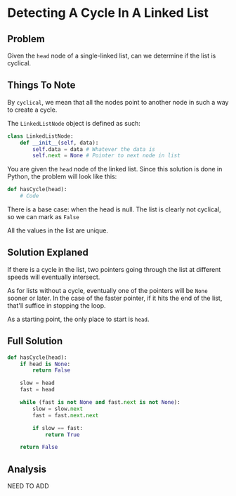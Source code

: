 # Detecting A Cycle In A Linked List

## Problem

Given the `head` node of a single-linked list, can we determine if the list is cyclical.

## Things To Note

By `cyclical`, we mean that all the nodes point to another node in such a way to create a cycle.

The `LinkedListNode` object is defined as such:

```python
class LinkedListNode:
    def __init__(self, data):
        self.data = data # Whatever the data is
        self.next = None # Pointer to next node in list
```

You are given the `head` node of the linked list.
Since this solution is done in Python, the problem will look like this:

```python
def hasCycle(head):
    # Code
```

There is a base case: when the head is null. The list is clearly not cyclical, so we can mark as `False`

All the values in the list are unique.

## Solution Explaned

If there is a cycle in the list, two pointers going through the list at different speeds will eventually intersect.

As for lists without a cycle, eventually one of the pointers will be `None` sooner or later. In the case of
the faster pointer, if it hits the end of the list, that'll suffice in stopping the loop.

As a starting point, the only place to start is `head`.

## Full Solution

```python
def hasCycle(head):
    if head is None:
        return False

    slow = head
    fast = head

    while (fast is not None and fast.next is not None):
        slow = slow.next
        fast = fast.next.next

        if slow == fast:
            return True

    return False
```

## Analysis

NEED TO ADD
